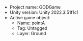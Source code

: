 <!-- UNITY CODE ASSIST INSTRUCTIONS START -->
- Project name: GODGame
- Unity version: Unity 2022.3.51f1c1
- Active game object:
  - Name: pointA
  - Tag: Untagged
  - Layer: Ground
<!-- UNITY CODE ASSIST INSTRUCTIONS END -->